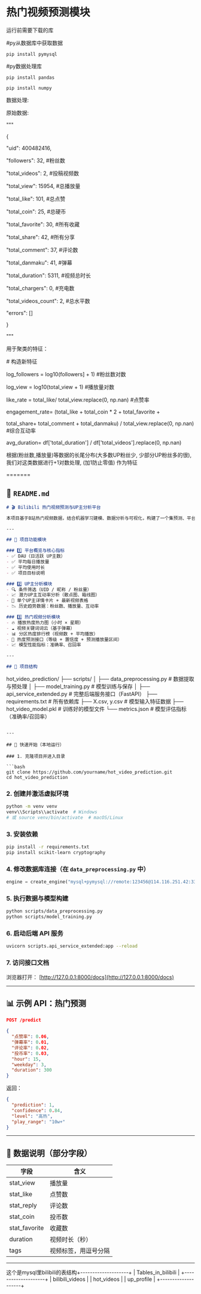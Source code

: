 
# 热门视频预测模块



运行前需要下载的库



#py从数据库中获取数据

`pip install pymysql`



#py数据处理库

`pip install pandas`

`pip install numpy`





数据处理:

原始数据:

"""

  {

  "uid": 400482416,

  "followers": 32, #粉丝数

  "total_videos": 2, #投稿视频数

  "total_view": 15954, #总播放量

  "total_like": 101, #总点赞

  "total_coin": 25, #总硬币

  "total_favorite": 30, #所有收藏

  "total_share": 42, #所有分享

  "total_comment": 37, #评论数

  "total_danmaku": 41, #弹幕

  "total_duration": 5311, #视频总时长

  "total_chargers": 0, #充电数

  "total_videos_count": 2, #总水平数

  "errors": []

  }

"""



用于聚类的特征：



  \# 构造新特征

  log_followers = log10(followers] + 1)  #粉丝数对数

  log_view = log10(total_view + 1) #播放量对数

  like_rate = total_like/ total_view.replace(0, np.nan) #点赞率  

  engagement_rate= (total_like + total_coin * 2 + total_favorite +

total_share+ total_comment + total_danmaku) / total_view.replace(0, np.nan)   #综合互动率

  avg_duration= df['total_duration'] / df['total_videos'].replace(0, np.nan)





根据(粉丝数,播放量)等数据的长尾分布(大多数UP粉丝少, 少部分UP粉丝多的很), 我们对这类数据进行+1对数处理, (加1防止零值) 作为特征













=======
## 📌 `README.md` 

```markdown
# 🎬 Bilibili 热门视频预测与UP主分析平台

本项目基于B站热门视频数据，结合机器学习建模、数据分析与可视化，构建了一个集预测、平台概览、UP主洞察于一体的分析平台，支持前后端联动部署。

---

## 🧠 项目功能模块

### 1️⃣ 平台概览与核心指标
- ✅ DAU（日活跃 UP主数）
- ✅ 平均每日播放量
- ✅ 平均使用时长
- ✅ 项目目标说明

### 2️⃣ UP主分析模块
- 🔍 条件筛选（UID / 昵称 / 粉丝量）
- 📈 潜力UP主互动率分析（散点图、箱线图）
- 👤 单个UP主详情卡片 + 最新视频表格
- 📉 历史趋势数据：粉丝数、播放量、互动率

### 3️⃣ 热门视频分析模块
- 🔥 播放热度热力图（小时 × 星期）
- ☁️ 视频关键词词云（基于弹幕）
- 📊 分区热度排行榜（视频数 + 平均播放）
- 🤖 热度预测接口（等级 + 置信度 + 预测播放量区间）
- 📈 模型性能指标：准确率、召回率

---

## 📁 项目结构

```

hot\_video\_prediction/
├── scripts/
│   ├── data\_preprocessing.py     # 数据提取与预处理
│   ├── model\_training.py         # 模型训练与保存
│   ├── api\_service\_extended.py   # 完整后端服务接口（FastAPI）
├── requirements.txt              # 所有依赖库
├── X.csv, y.csv                  # 模型输入特征数据
├── hot\_video\_model.pkl           # 训练好的模型文件
└── metrics.json                  # 模型评估指标（准确率/召回率）

````

---

## 🚀 快速开始（本地运行）

### 1. 克隆项目并进入目录

```bash
git clone https://github.com/yourname/hot_video_prediction.git
cd hot_video_prediction
````

### 2. 创建并激活虚拟环境

```bash
python -m venv venv
venv\\Scripts\\activate  # Windows
# 或 source venv/bin/activate  # macOS/Linux
```

### 3. 安装依赖

```bash
pip install -r requirements.txt
pip install scikit-learn cryptography
```

### 4. 修改数据库连接（在 `data_preprocessing.py` 中）

```python
engine = create_engine("mysql+pymysql://remote:123456@114.116.251.42:3306/bilibili")
```

### 5. 执行数据与模型构建

```bash
python scripts/data_preprocessing.py
python scripts/model_training.py
```

### 6. 启动后端 API 服务

```bash
uvicorn scripts.api_service_extended:app --reload
```

### 7. 访问接口文档

浏览器打开： [http://127.0.0.1:8000/docs](http://127.0.0.1:8000/docs)

---

## 📊 示例 API：热门预测

```json
POST /predict

{
  "点赞率": 0.06,
  "弹幕率": 0.01,
  "评论率": 0.02,
  "投币率": 0.03,
  "hour": 15,
  "weekday": 3,
  "duration": 300
}
```

返回：

```json
{
  "prediction": 1,
  "confidence": 0.84,
  "level": "高热",
  "play_range": "10w+"
}
```

---

## 📌 数据说明（部分字段）

| 字段             | 含义         |
| -------------- | ---------- |
| stat\_view     | 播放量        |
| stat\_like     | 点赞数        |
| stat\_reply    | 评论数        |
| stat\_coin     | 投币数        |
| stat\_favorite | 收藏数        |
| duration       | 视频时长（秒）    |
| tags           | 视频标签，用逗号分隔 |

---
这个是mysql里bilibili的表结构+--------------------+
| Tables_in_bilibili |
+--------------------+
| bilibili_videos    |
| hot_videos         |
| up_profile         |
+--------------------+
